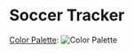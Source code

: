 # Soccer Tracker

[Color Palette](https://www.color-hex.com/color-palette/44426): ![Color Palette](https://www.color-hex.com/palettes/44426.png "Color Palette")
